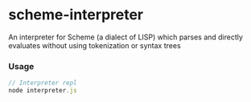 # scheme-interpreter
An interpreter for Scheme (a dialect of LISP) which parses and directly evaluates without using tokenization or syntax trees
### Usage
```js
// Interpreter repl
node interpreter.js
```
